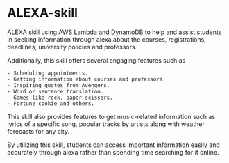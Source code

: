 # ALEXA-skill

ALEXA skill using AWS Lambda and DynamoDB to help and assist students in seeking information through alexa about the courses, registrations, deadlines, university policies and professors. 

Additionally, this skill offers several engaging features such as 

    - Scheduling appointments.
    - Getting information about courses and professors.
    - Inspiring quotes from Avengers.
    - Word or sentence translation. 
    - Games like rock, paper scissors. 
    - Fortune cookie and others. 

This skill also provides features to get music-related information such as lyrics of a specific song, popular tracks by artists along with weather forecasts for any city. 

By utilizing this skill, students can access important information easily and accurately through alexa rather than spending time searching for it online.


